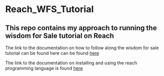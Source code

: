 # Reach_WFS_Tutorial

## This repo contains my approach to running the wisdom for Sale tutorial on Reach

The link to the documentation on how to follow along the wisdom for sale tutorial can be found here can be found [here](https://docs.reach.sh/tut/wfs/)

The link to the documentation on installing and using the reach programming language is found [here](https://docs.reach.sh/quickstart/)
